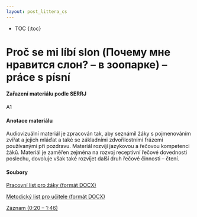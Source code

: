 ```yaml
---
layout: post_littera_cs
---
```

* TOC
{:toc}

# Proč se mi líbí slon (Почему мне нравится слон? – в зоопарке) – práce s písní

#### Zařazení materiálu podle SERRJ

A1

#### Anotace materiálu

Audiovizuální materiál je zpracován tak, aby seznámil žáky s pojmenováním zvířat a jejich mláďat a také se základními zdvořilostními frázemi používanými při pozdravu. Materiál rozvíjí jazykovou a řečovou kompetenci žáků. Materiál je zaměřen zejména na rozvoj receptivní řečové dovednosti poslechu, dovoluje však také rozvíjet další druh řečové činnosti – čtení.

#### Soubory

[Pracovní list pro žáky (formát DOCX)](/cs/littera/rustina/materialy/zaci/poslech/50_Proc_se_mi_libi_slon_Z_A1.docx)

[Metodický list pro učitele (formát DOCX)](/cs/littera/rustina/materialy/metodika/50_Proc_se_mi_libi_slon_metodika.docx)

[Záznam (0:20 – 1:46)](https://www.youtube.com/embed/4cxi-f-fl1Y?autoplay=1)
